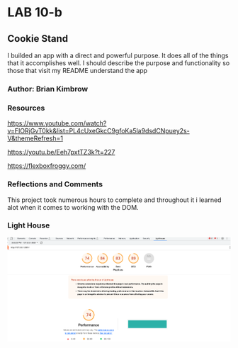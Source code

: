 # LAB 10-b

## Cookie Stand

I builded an app with a direct and powerful purpose. It does all of the things that it accomplishes well. I should describe the purpose and functionality so those that visit my README understand the app

### Author: Brian Kimbrow

### Resources

https://www.youtube.com/watch?v=FIORjGvT0kk&list=PL4cUxeGkcC9gfoKa5la9dsdCNpuey2s-V&themeRefresh=1

https://youtu.be/Eeh7pxtTZ3k?t=227

https://flexboxfroggy.com/


### Reflections and Comments

This project took numerous hours to complete and throughout it i learned alot when it comes to working with the DOM.

### Light House

![Light House Image](img/Screen%20Shot%202023-06-03%20at%203.45.51%20PM.png)